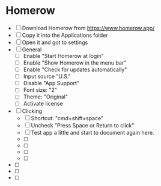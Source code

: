 # Homerow
- [ ] Download Homerow from https://www.homerow.app/
- [ ] Copy it into the Applications folder
- [ ] Open it and got to settings
- [ ] General
  - [ ] Enable "Start Homerow at login"
  - [ ] Enable "Show Homerow in the menu bar"
  - [ ] Enable "Check for updates automatically"
  - [ ] Input source "U.S."
  - [ ] Disable "App Support"
  - [ ] Font size: "2"
  - [ ] Theme: "Original"
  - [ ] Activate license
- [ ] Clicking
  - [ ] Shortcut: "cmd+shift+space"
  - [ ] Uncheck "Press Space or Return to click"
  - [ ] Test app a little and start to document again here.
  - [ ] 
  - [ ] 
  - [ ] 
  - [ ] 
- [ ] 
- [ ] 
- [ ] 
